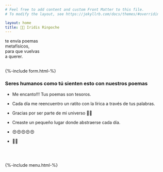 ```yaml
---
# Feel free to add content and custom Front Matter to this file.
# To modify the layout, see https://jekyllrb.com/docs/themes/#overriding-theme-defaults

layout: home
title: 🌈💎 Iridis Rinpoche 
---
```


te envía poemas <br/>
metafísicos, <br/>
para que vuelvas <br/>
a querer. <br/>
<br/>


{%-include form.html-%}

### Seres humanos como tú sienten esto con nuestros poemas

- Me encanto!!! Tus poemas son tesoros.

- Cada día me reencuentro un ratito con la lírica a través de tus palabras.

- Gracias por ser parte de mi universo 💝💝

- Creaste un pequeño lugar donde abstraerse cada día.

- 😍😍😍😍😍

- 💯🧐

<br>
<br>

{%-include menu.html-%}



